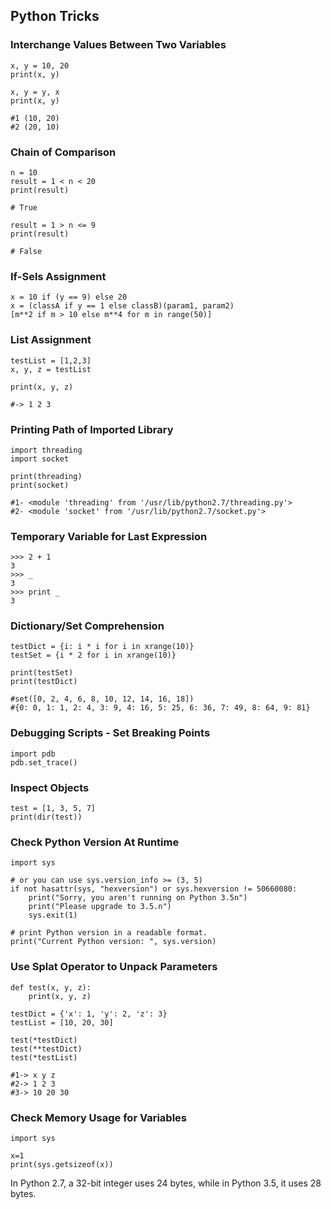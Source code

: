 ## Python Tricks

### Interchange Values Between Two Variables

```
x, y = 10, 20
print(x, y)

x, y = y, x
print(x, y)

#1 (10, 20)
#2 (20, 10)
```

### Chain of Comparison

```
n = 10
result = 1 < n < 20
print(result)

# True

result = 1 > n <= 9
print(result)

# False
```

### If-Sels Assignment

```
x = 10 if (y == 9) else 20
x = (classA if y == 1 else classB)(param1, param2)
[m**2 if m > 10 else m**4 for m in range(50)]
```

### List Assignment

```
testList = [1,2,3]
x, y, z = testList

print(x, y, z)

#-> 1 2 3
```

### Printing Path of Imported Library

```
import threading
import socket

print(threading)
print(socket)

#1- <module 'threading' from '/usr/lib/python2.7/threading.py'>
#2- <module 'socket' from '/usr/lib/python2.7/socket.py'>
```

### Temporary Variable for Last Expression

```
>>> 2 + 1
3
>>> _
3
>>> print _
3
```

### Dictionary/Set Comprehension

```
testDict = {i: i * i for i in xrange(10)}
testSet = {i * 2 for i in xrange(10)}

print(testSet)
print(testDict)

#set([0, 2, 4, 6, 8, 10, 12, 14, 16, 18])
#{0: 0, 1: 1, 2: 4, 3: 9, 4: 16, 5: 25, 6: 36, 7: 49, 8: 64, 9: 81}
```

### Debugging Scripts - Set Breaking Points

```
import pdb
pdb.set_trace()
```

### Inspect Objects

```
test = [1, 3, 5, 7]
print(dir(test))
```

### Check Python Version At Runtime

```
import sys

# or you can use sys.version_info >= (3, 5)
if not hasattr(sys, "hexversion") or sys.hexversion != 50660080:
    print("Sorry, you aren't running on Python 3.5n")
    print("Please upgrade to 3.5.n")
    sys.exit(1)

# print Python version in a readable format.
print("Current Python version: ", sys.version)
```

### Use Splat Operator to Unpack Parameters

```
def test(x, y, z):
    print(x, y, z)

testDict = {'x': 1, 'y': 2, 'z': 3}
testList = [10, 20, 30]

test(*testDict)
test(**testDict)
test(*testList)

#1-> x y z
#2-> 1 2 3
#3-> 10 20 30
```

### Check Memory Usage for Variables

```
import sys

x=1
print(sys.getsizeof(x))
```

In Python 2.7, a 32-bit integer uses 24 bytes, while in Python 3.5, it uses 28 bytes.
